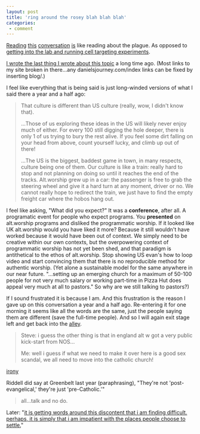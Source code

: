 ```yaml
---
layout: post
title: 'ring around the rosey blah blah blah'
categories:
 - comment
---
```



<a href="http://jonnybaker.blogs.com/jonnybaker/emerging_church/index.html">Reading</a> <a href="http://moot.uk.net/blog/mootblog.htm">this</a> <a href="http://www.jenlemen.com/">conversation</a> <a href="http://aidanslegacy.blogspot.com/2004/05/uk-vs-usa-battle-royale.html">is</a> like reading about the plague. As opposed to <a href="http://withadot.blogspot.com/">getting into the lab and running cell targeting experiments</a>.



<a href="http://www.sevenmagazine.org/index.php?archive=122002_06">I wrote the last thing I wrote about this topic</a> a long time ago. (Most links to my site broken in there...any danielsjourney.com/index links can be fixed by inserting blog/.)



I feel like everything that is being said is just long-winded versions of what I said there a year and a half ago:<blockquote>That culture is different than US culture (really, wow, I didn't know that). 



...Those of us exploring these ideas in the US will likely never enjoy much of either. For every 100 still digging the hole deeper, there is only 1 of us trying to bury the rest alive. If you feel some dirt falling on your head from above, count yourself lucky, and climb up out of there! 



...The US is the biggest, baddest game in town, in many respects, culture being one of them. Our culture is like a train: really hard to stop and not planning on doing so until it reaches the end of the tracks. Alt.worship grew up in a car: the passenger is free to grab the steering wheel and give it a hard turn at any moment, driver or no. We cannot really hope to redirect the train, we just have to find the empty freight car where the hobos hang out.</blockquote>I feel like asking, "What did you expect?" It was a <strong>conference</strong>, after all. A programatic event for people who expect programs. You <strong>presented</strong> on alt.worship programs and disliked the programmatic worship. If it looked like UK alt.worship would you have liked it more? Because it still wouldn't have worked because it would have been out of context. We simply need to be creative within our own contexts, but the overpowering context of programmatic worship has not yet been shed, and that paradigm is antithetical to the ethos of alt.worship. Stop showing US evan's how to loop video and start convincing them that there is no reproducible method for authentic worship. (Yet alone a sustainable model for the same anywhere in our near future. "...setting up an emerging church for a maximum of 50-100 people for not very much salary or working part-time in Pizza Hut does appeal very much at all to pastors." So why are we still talking to pastors?)



If I sound frustrated it is because I am. And this frustration is the reason I gave up on this conversation a year and a half ago. Re-entering it for one morning it seems like all the words are the same, just the people saying them are different (save the full-time people). And so I will again exit stage left and get back into the <a href="http://www.bluejake.com/archives/2004/05/29/cortlandt_alley_2.php">alley</a>. 


<blockquote>Steve: i guess the other thing is that in england alt w got a very public kick-start from NOS...


Me: well i guess if what we need to make it over here is a good sex scandal, we all need to move into the catholic church!</blockquote>



<a href="http://integrationresearch.org/images/confessional1.png">irony</a>



Riddell did say at Greenbelt last year (paraphrasing), "They're not 'post-evangelical,' they're just 'pre-Catholic.'"


<blockquote>all...talk and no do.</blockquote>


Later: "<a href="http://www.theyblinked.com/blog/2004_05_30_theyblinked_archive.html#108602386727146303">it is getting words around this discontent that i am finding difficult. perhaps, it is simply that i am impatient with the places people choose to settle.</a>"
